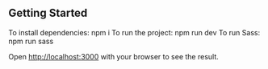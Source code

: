 

## Getting Started

To install dependencies:
npm i
To run the project:
npm run dev
To run Sass:
npm run sass


Open [http://localhost:3000](http://localhost:3000) with your browser to see the result.
